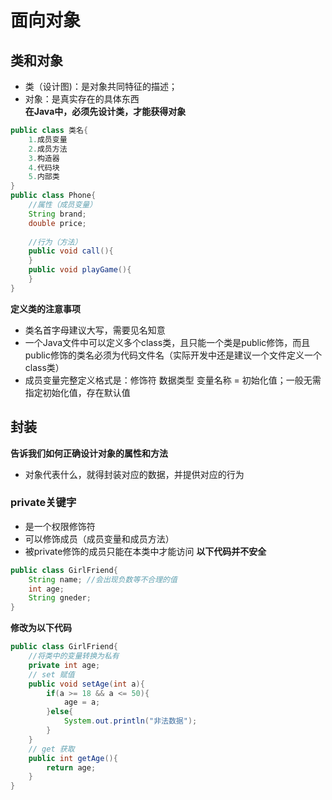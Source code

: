 # 面向对象
## 类和对象
- 类（设计图)：是对象共同特征的描述；
- 对象：是真实存在的具体东西  
**在Java中，必须先设计类，才能获得对象**
```Java
public class 类名{ 
	1.成员变量
	2.成员方法
	3.构造器
	4.代码块
	5.内部类
}
public class Phone{
	//属性（成员变量）
	String brand;
	double price;
	
	//行为（方法）
	public void call(){
	}
	public void playGame(){
	}
}
```
**定义类的注意事项**
- 类名首字母建议大写，需要见名知意
- 一个Java文件中可以定义多个class类，且只能一个类是public修饰，而且public修饰的类名必须为代码文件名（实际开发中还是建议一个文件定义一个class类）
- 成员变量完整定义格式是：修饰符 数据类型 变量名称 = 初始化值；一般无需指定初始化值，存在默认值
## 封装
**告诉我们如何正确设计对象的属性和方法**

- 对象代表什么，就得封装对应的数据，并提供对应的行为
### private关键字
- 是一个权限修饰符
- 可以修饰成员（成员变量和成员方法）
- 被private修饰的成员只能在本类中才能访问
**以下代码并不安全**
```Java
public class GirlFriend{
	String name; //会出现负数等不合理的值
	int age;
	String gneder;
}
```
**修改为以下代码**
```Java
public class GirlFriend{
	//将类中的变量转换为私有
	private int age;
	// set 赋值
	public void setAge(int a){
		if(a >= 18 && a <= 50){
			age = a;
		}else{
			System.out.println("非法数据");
		}
	}
	// get 获取
	public int getAge(){
		return age;
	}
}
```
